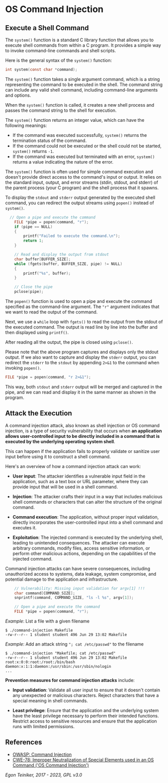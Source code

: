 # OS Command Injection

## Execute a Shell Command
The `system()` function is a standard C library function that allows you 
to execute shell commands from within a C program. It provides a simple 
way to invoke command-line commands and shell scripts.

Here is the general syntax of the `system()` function:
```C
int system(const char *command);
```

The `system()` function takes a single argument command, which is a string 
representing the command to be executed in the shell. 
The command string can include any valid shell command, including command-line 
arguments and options.

When the `system()` function is called, it creates a new shell process and passes 
the command string to the shell for execution. 

The `system()` function returns an integer value, which can have the following 
meanings:
* If the command was executed successfully, `system()` returns the termination 
    status of the command.
* If the command could not be executed or the shell could not be started, 
    `system()` returns `-1`.
* If the command was executed but terminated with an error, `system()` returns 
    a value indicating the nature of the error.

The `system()` function is often used for simple command execution and doesn't 
provide direct access to the command's input or output. It relies on the standard 
input, output, and error streams (stdin, stdout, and stderr) of the parent process 
(your C program) and the shell process that it spawns.


To display the `stdout` and `stderr` output generated by the executed shell 
command, you can redirect the output streams using `popen()` instead of `system()`.

```C
  // Open a pipe and execute the command
    FILE *pipe = popen(command, "r");
    if (pipe == NULL) 
    {
        printf("Failed to execute the command.\n");
        return 1;
    }

    // Read and display the output from stdout
    char buffer[BUFFER_SIZE];
    while (fgets(buffer, BUFFER_SIZE, pipe) != NULL) 
    {
        printf("%s", buffer);
    }

    // Close the pipe
    pclose(pipe);
```

The `popen()` function is used to open a pipe and execute the command 
specified as the command-line argument. The `"r"` argument indicates that 
we want to read the output of the command.

Next, we use a `while` loop with `fgets()` to read the output from the 
stdout of the executed command. The output is read line by line into the 
buffer and then displayed using `printf()`.

After reading all the output, the pipe is closed using `pclose()`.

Please note that the above program captures and displays only the stdout output. 
If we also want to capture and display the `stderr` output, you can redirect 
the `stderr` to the `stdout` by appending `2>&1` to the command when invoking 
`popen()`. 

```C
FILE *pipe = popen(command, "r 2>&1");
```

This way, both `stdout` and `stderr` output will be merged and captured 
in the pipe, and we can read and display it in the same manner as shown 
in the program.



## Attack the Execution

A command injection attack, also known as shell injection or OS command injection, 
is a type of security vulnerability that occurs when **an application allows 
user-controlled input to be directly included in a command that is executed by 
the underlying operating system shell**. 

This can happen if the application fails to properly validate or sanitize user input 
before using it to construct a shell command.

Here's an overview of how a command injection attack can work:

* **User input**: The attacker identifies a vulnerable input field in the 
    application, such as a text box or URL parameter, where they can provide 
    input that will be used in a shell command.

* **Injection**: The attacker crafts their input in a way that includes malicious 
    shell commands or characters that can alter the structure of the original command.

* **Command execution**: The application, without proper input validation, directly 
    incorporates the user-controlled input into a shell command and executes it.

* **Exploitation**: The injected command is executed by the underlying shell, leading 
    to unintended consequences. The attacker can execute arbitrary commands, modify 
    files, access sensitive information, or perform other malicious actions, depending 
    on the capabilities of the injected command.

Command injection attacks can have severe consequences, including unauthorized 
access to systems, data leakage, system compromise, and potential damage to the 
application and infrastructure.

```C
    // Vulnerability: Missing input validation for argv[1] !!!
    char command[COMMAND_SIZE];
    snprintf(command, COMMAND_SIZE, "ls -l %s", argv[1]);

    // Open a pipe and execute the command
    FILE *pipe = popen(command, "r");
```

_Example_: List a file with a given filename
```
$ ./command-injection Makefile
-rw-r--r-- 1 student student 496 Jun 29 13:02 Makefile
```

_Example_: Add an attack string `"; cat /etc/passwd"` to the filename
```
$ ./command-injection "Makefile; cat /etc/passwd"
-rw-r--r-- 1 student student 496 Jun 29 13:02 Makefile
root:x:0:0:root:/root:/bin/bash
daemon:x:1:1:daemon:/usr/sbin:/usr/sbin/nologin
...
```

**Prevention measures for command injection attacks** include:

* **Input validation**: Validate all user input to ensure that it 
    doesn't contain any unexpected or malicious characters. Reject 
    characters that have a special meaning in shell commands.

* **Least privilege**: Ensure that the application and the underlying 
    system have the least privilege necessary to perform their intended 
    functions. Restrict access to sensitive resources and ensure that 
    the application runs with limited permissions.


## References
* [OWASP: Command Injection](https://owasp.org/www-community/attacks/Command_Injection)
* [CWE-78: Improper Neutralization of Special Elements used in an OS Command ('OS Command Injection')](https://cwe.mitre.org/data/definitions/78.html)


*Egon Teiniker, 2017 - 2023, GPL v3.0*
